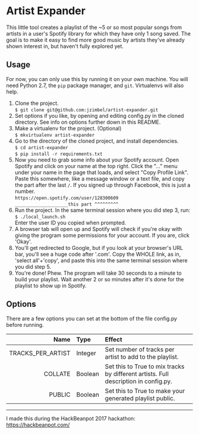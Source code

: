 # Artist Expander

This little tool creates a playlist of the ~5 or so most popular songs from artists in a user's Spotify library for which they have only 1 song saved. The goal is to make it easy to find more good music by artists they've already shown interest in, but haven't fully explored yet.

## Usage

For now, you can only use this by running it on your own machine.
You will need Python 2.7, the `pip` package manager, and `git`.
Virtualenvs will also help.

1. Clone the project.  
   ```$ git clone git@github.com:jzimbel/artist-expander.git```
2. Set options if you like, by opening and editing config.py in the cloned directory.
   See info on options further down in this README.
3. Make a virtualenv for the project. (Optional)  
   ```$ mkvirtualenv artist-expander```
4. Go to the directory of the cloned project, and install dependencies.  
   ```$ cd artist-expander```  
   ```$ pip install -r requirements.txt```
5. Now you need to grab some info about your Spotify account.
   Open Spotify and click on your name at the top right. Click the "..." menu
   under your name in the page that loads, and select "Copy Profile Link".
   Paste this somewhere, like a message window or a text file, and copy the part
   after the last `/`. If you signed up through Facebook, this is just a number.  
   ```https://open.spotify.com/user/128300609```  
   ```____________________this part ^^^^^^^^^```
6. Run the project. In the same terminal session where you did step 3, run:  
   ```$ ./local_launch.sh```  
   Enter the user ID you copied when prompted.
7. A browser tab will open up and Spotify will check if you're okay with giving
   the program some permissions for your account.
   If you are, click 'Okay'.
8. You'll get redirected to Google, but if you look at your browser's URL bar,
   you'll see a huge code after '.com'. Copy the WHOLE link, as in, 'select all'+'copy',
   and paste this into the same terminal session where you did step 5.
9. You're done! Phew. The program will take 30 seconds to a minute to build your playlist.
   Wait another 2 or so minutes after it's done for the playlist to show up in Spotify.

## Options

There are a few options you can set at the bottom of the file config.py before
running.

| Name | Type | Effect |
| ---: | :---  | :---  |
| TRACKS_PER_ARTIST | Integer | Set number of tracks per artist to add to the playlist. |
| COLLATE | Boolean | Set this to True to mix tracks by different artists. Full description in config.py. |
| PUBLIC | Boolean | Set this to True to make your generated playlist public. |

---

I made this during the HackBeanpot 2017 hackathon: https://hackbeanpot.com/
